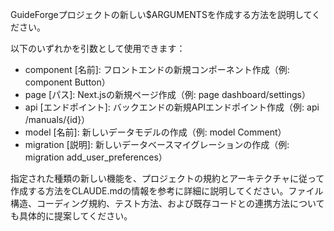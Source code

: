 GuideForgeプロジェクトの新しい$ARGUMENTSを作成する方法を説明してください。

以下のいずれかを引数として使用できます：
- component [名前]: フロントエンドの新規コンポーネント作成（例: component Button）
- page [パス]: Next.jsの新規ページ作成（例: page dashboard/settings）
- api [エンドポイント]: バックエンドの新規APIエンドポイント作成（例: api /manuals/{id}）
- model [名前]: 新しいデータモデルの作成（例: model Comment）
- migration [説明]: 新しいデータベースマイグレーションの作成（例: migration add_user_preferences）

指定された種類の新しい機能を、プロジェクトの規約とアーキテクチャに従って作成する方法をCLAUDE.mdの情報を参考に詳細に説明してください。ファイル構造、コーディング規約、テスト方法、および既存コードとの連携方法についても具体的に提案してください。